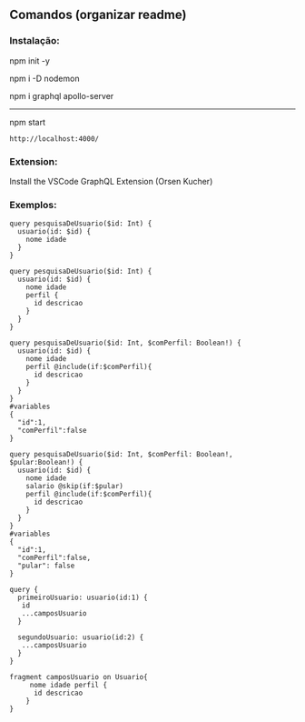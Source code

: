 ## Comandos (organizar readme)
### Instalação:

npm init -y

npm i -D nodemon

npm i graphql apollo-server

----

npm start

`http://localhost:4000/`

### Extension:
Install the VSCode GraphQL Extension (Orsen Kucher)

### Exemplos:
```
query pesquisaDeUsuario($id: Int) {
  usuario(id: $id) {
    nome idade    
  }
}
```
```
query pesquisaDeUsuario($id: Int) {
  usuario(id: $id) {
    nome idade    
    perfil {
      id descricao
    }
  }
}
```
```
query pesquisaDeUsuario($id: Int, $comPerfil: Boolean!) {
  usuario(id: $id) {
    nome idade    
    perfil @include(if:$comPerfil){
      id descricao
    }
  }
}
#variables
{
  "id":1,
  "comPerfil":false
}
```
```
query pesquisaDeUsuario($id: Int, $comPerfil: Boolean!, $pular:Boolean!) {
  usuario(id: $id) {
    nome idade 
    salario @skip(if:$pular)   
    perfil @include(if:$comPerfil){
      id descricao
    }
  }
}
#variables
{
  "id":1,
  "comPerfil":false,
  "pular": false
}
```
```
query {
  primeiroUsuario: usuario(id:1) {
   id
   ...camposUsuario
  }

  segundoUsuario: usuario(id:2) {
   ...camposUsuario
  }
}

fragment camposUsuario on Usuario{
     nome idade perfil {
      id descricao
    }
}
```